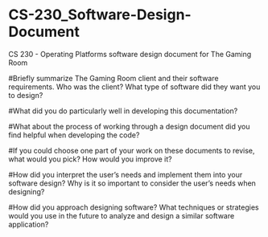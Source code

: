 # CS-230_Software-Design-Document
CS 230 - Operating Platforms software design document for The Gaming Room

#Briefly summarize The Gaming Room client and their software requirements. Who was the client? What type of software did they want you to design?

#What did you do particularly well in developing this documentation?

#What about the process of working through a design document did you find helpful when developing the code?

#If you could choose one part of your work on these documents to revise, what would you pick? How would you improve it?

#How did you interpret the user’s needs and implement them into your software design? Why is it so important to consider the user’s needs when designing?

#How did you approach designing software? What techniques or strategies would you use in the future to analyze and design a similar software application?
